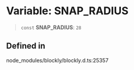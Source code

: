 # Variable: SNAP_RADIUS

> `const` **SNAP_RADIUS**: `28`

## Defined in

node_modules/blockly/blockly.d.ts:25357
